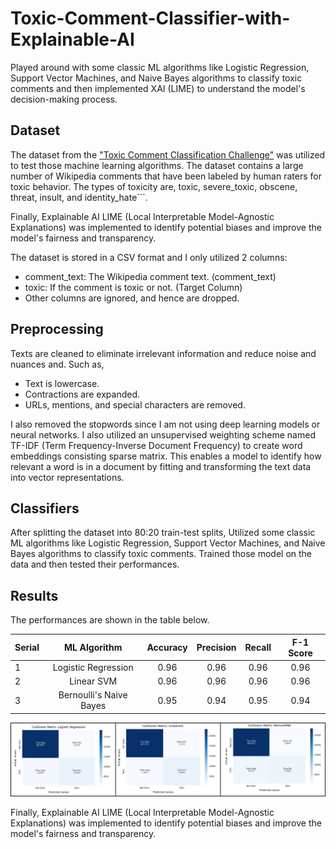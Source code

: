 # Toxic-Comment-Classifier-with-Explainable-AI

Played around with some classic ML algorithms like Logistic Regression, Support Vector Machines, and Naive Bayes algorithms to classify toxic comments and then implemented XAI (LIME) to understand the model's decision-making process.


## Dataset

The dataset from the ["Toxic Comment Classification Challenge"](https://www.kaggle.com/competitions/jigsaw-toxic-comment-classification-challenge/overview) was utilized to test those machine learning algorithms. The dataset contains a large number of Wikipedia comments that have been labeled by human raters for toxic behavior. The types of toxicity are, toxic, severe_toxic, obscene, threat, insult, and identity_hate```. 

Finally, Explainable AI LIME (Local Interpretable Model-Agnostic Explanations) was implemented to identify potential biases and improve the model's fairness and transparency.

The dataset is stored in a CSV format and I only utilized 2 columns:

- comment_text: The Wikipedia comment text. (comment_text)
- toxic: If the comment is toxic or not.  (Target Column)
- Other columns are ignored, and hence are dropped.


## Preprocessing

Texts are cleaned to eliminate irrelevant information and reduce noise and nuances and. Such as,

- Text is lowercase.
- Contractions are expanded.
- URLs, mentions, and special characters are removed.

I also removed the stopwords since I am not using deep learning models or neural networks. I also utilized an unsupervised weighting scheme named TF-IDF (Term Frequency-Inverse Document Frequency) to create word embeddings consisting sparse matrix. This enables a model to identify how relevant a word is in a document by fitting and transforming the text data into vector representations.


## Classifiers

After splitting the dataset into 80:20 train-test splits, Utilized some classic ML algorithms like Logistic Regression, Support Vector Machines, and Naive Bayes algorithms to classify toxic comments. Trained those model on the data and then tested their performances.

## Results

The performances are shown in the table below.

| Serial        | ML Algorithm            | Accuracy       | Precision         | Recall           | F-1 Score |
| ------------- |:-----------------------:|:--------------:|:-----------------:|:----------------:|:---------:|	
| 1             |Logistic Regression	  |0.96            |0.96               |0.96              |0.96       |
| 2             |Linear SVM	              |0.96            |0.96               |0.96              |0.96       |
| 3             |Bernoulli's Naive Bayes  |0.95            |0.94               |0.95              |0.94       |

    
![Confusion Matrices](https://raw.githubusercontent.com/RezuwanHassan262/Toxic-Comment-Classifier-with-Explainable-AI/refs/heads/main/figures/cf.jpg) 



Finally, Explainable AI LIME (Local Interpretable Model-Agnostic Explanations) was implemented to identify potential biases and improve the model's fairness and transparency.

